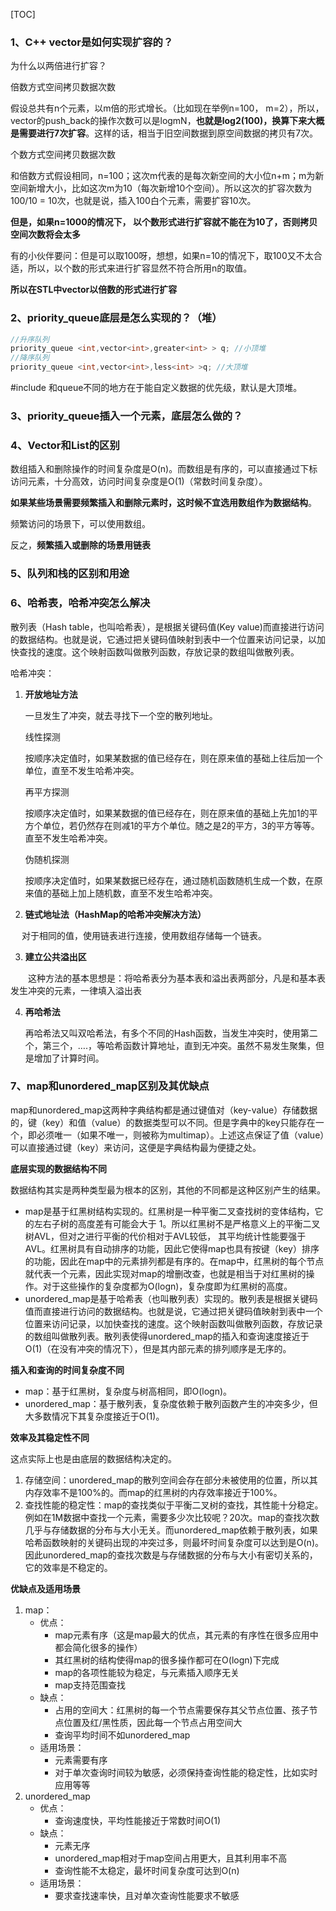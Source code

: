 [TOC]



### 1、C++ vector是如何实现扩容的？

为什么以两倍进行扩容？

倍数方式空间拷贝数据次数

假设总共有n个元素，以m倍的形式增长。（比如现在举例n=100， m=2），所以，vector的push_back的操作次数可以是logmN，**也就是log2(100)，换算下来大概是需要进行7次扩容**。这样的话，相当于旧空间数据到原空间数据的拷贝有7次。

个数方式空间拷贝数据次数

和倍数方式假设相同，n=100；这次m代表的是每次新空间的大小位n+m；m为新空间新增大小，比如这次m为10（每次新增10个空间）。所以这次的扩容次数为 100/10 = 10次，也就是说，插入100白个元素，需要扩容10次。

**但是，如果n=1000的情况下， 以个数形式进行扩容就不能在为10了，否则拷贝空间次数将会太多**

有的小伙伴要问：但是可以取100呀，想想，如果n=10的情况下，取100又不太合适，所以，以个数的形式来进行扩容显然不符合所用n的取值。

**所以在STL中vector以倍数的形式进行扩容**



### 2、priority_queue底层是怎么实现的？（堆）

```c++
//升序队列 
priority_queue <int,vector<int>,greater<int> > q; //小顶堆
//降序队列 
priority_queue <int,vector<int>,less<int> >q; //大顶堆
```

#include<queue> 和queue不同的地方在于能自定义数据的优先级，默认是大顶堆。



### 3、priority_queue插入一个元素，底层怎么做的？



### 4、Vector和List的区别

数组插入和删除操作的时间复杂度是O(n)。而数组是有序的，可以直接通过下标访问元素，十分高效，访问时间复杂度是O(1)（常数时间复杂度）。

**如果某些场景需要频繁插入和删除元素时，这时候不宜选用数组作为数据结构**。

频繁访问的场景下，可以使用数组。

反之，**频繁插入或删除的场景用链表**



### 5、队列和栈的区别和用途



### 6、哈希表，哈希冲突怎么解决

散列表（Hash table，也叫哈希表），是根据关键码值(Key value)而直接进行访问的数据结构。也就是说，它通过把关键码值映射到表中一个位置来访问记录，以加快查找的速度。这个映射函数叫做散列函数，存放记录的数组叫做散列表。

哈希冲突：

1. **开放地址方法**

   一旦发生了冲突，就去寻找下一个空的散列地址。

   线性探测

   按顺序决定值时，如果某数据的值已经存在，则在原来值的基础上往后加一个单位，直至不发生哈希冲突。　

   再平方探测

   按顺序决定值时，如果某数据的值已经存在，则在原来值的基础上先加1的平方个单位，若仍然存在则减1的平方个单位。随之是2的平方，3的平方等等。直至不发生哈希冲突。

   伪随机探测

   按顺序决定值时，如果某数据已经存在，通过随机函数随机生成一个数，在原来值的基础上加上随机数，直至不发生哈希冲突。

2. **链式地址法（HashMap的哈希冲突解决方法）**

　    对于相同的值，使用链表进行连接，使用数组存储每一个链表。

3. **建立公共溢出区**

　　这种方法的基本思想是：将哈希表分为基本表和溢出表两部分，凡是和基本表发生冲突的元素，一律填入溢出表

4. **再哈希法**

   再哈希法又叫双哈希法，有多个不同的Hash函数，当发生冲突时，使用第二个，第三个，….，等哈希函数计算地址，直到无冲突。虽然不易发生聚集，但是增加了计算时间。



### 7、map和unordered_map区别及其优缺点

map和unordered_map这两种字典结构都是通过键值对（key-value）存储数据的，键（key）和值（value）的数据类型可以不同。但是字典中的key只能存在一个，即必须唯一（如果不唯一，则被称为multimap）。上述这点保证了值（value）可以直接通过键（key）来访问，这便是字典结构最为便捷之处。

**底层实现的数据结构不同**

数据结构其实是两种类型最为根本的区别，其他的不同都是这种区别产生的结果。

- map是基于红黑树结构实现的。红黑树是一种平衡二叉查找树的变体结构，它的左右子树的高度差有可能会大于 1。所以红黑树不是严格意义上的平衡二叉树AVL，但对之进行平衡的代价相对于AVL较低， 其平均统计性能要强于AVL。红黑树具有自动排序的功能，因此它使得map也具有按键（key）排序的功能，因此在map中的元素排列都是有序的。在map中，红黑树的每个节点就代表一个元素，因此实现对map的增删改查，也就是相当于对红黑树的操作。对于这些操作的复杂度都为O(logn)，复杂度即为红黑树的高度。
- unordered_map是基于哈希表（也叫散列表）实现的。散列表是根据关键码值而直接进行访问的数据结构。也就是说，它通过把关键码值映射到表中一个位置来访问记录，以加快查找的速度。这个映射函数叫做散列函数，存放记录的数组叫做散列表。散列表使得unordered_map的插入和查询速度接近于O(1)（在没有冲突的情况下），但是其内部元素的排列顺序是无序的。

**插入和查询的时间复杂度不同**

- map：基于红黑树，复杂度与树高相同，即O(logn)。
- unordered_map：基于散列表，复杂度依赖于散列函数产生的冲突多少，但大多数情况下其复杂度接近于O(1)。

**效率及其稳定性不同**

这点实际上也是由底层的数据结构决定的。

1. 存储空间：unordered_map的散列空间会存在部分未被使用的位置，所以其内存效率不是100%的。而map的红黑树的内存效率接近于100%。
2. 查找性能的稳定性：map的查找类似于平衡二叉树的查找，其性能十分稳定。例如在1M数据中查找一个元素，需要多少次比较呢？20次。map的查找次数几乎与存储数据的分布与大小无关。而unordered_map依赖于散列表，如果哈希函数映射的关键码出现的冲突过多，则最坏时间复杂度可以达到是O(n)。因此unordered_map的查找次数是与存储数据的分布与大小有密切关系的，它的效率是不稳定的。

**优缺点及适用场景**

1. map：
   - 优点：
     - map元素有序（这是map最大的优点，其元素的有序性在很多应用中都会简化很多的操作）
     - 其红黑树的结构使得map的很多操作都可在O(logn)下完成
     - map的各项性能较为稳定，与元素插入顺序无关
     - map支持范围查找
   - 缺点：
     - 占用的空间大：红黑树的每一个节点需要保存其父节点位置、孩子节点位置及红/黑性质，因此每一个节点占用空间大
     - 查询平均时间不如unordered_map
   - 适用场景：
     - 元素需要有序
     - 对于单次查询时间较为敏感，必须保持查询性能的稳定性，比如实时应用等等
2. unordered_map
   - 优点：
     - 查询速度快，平均性能接近于常数时间O(1)
   - 缺点：
     - 元素无序
     - unordered_map相对于map空间占用更大，且其利用率不高
     - 查询性能不太稳定，最坏时间复杂度可达到O(n)
   - 适用场景：
     - 要求查找速率快，且对单次查询性能要求不敏感




